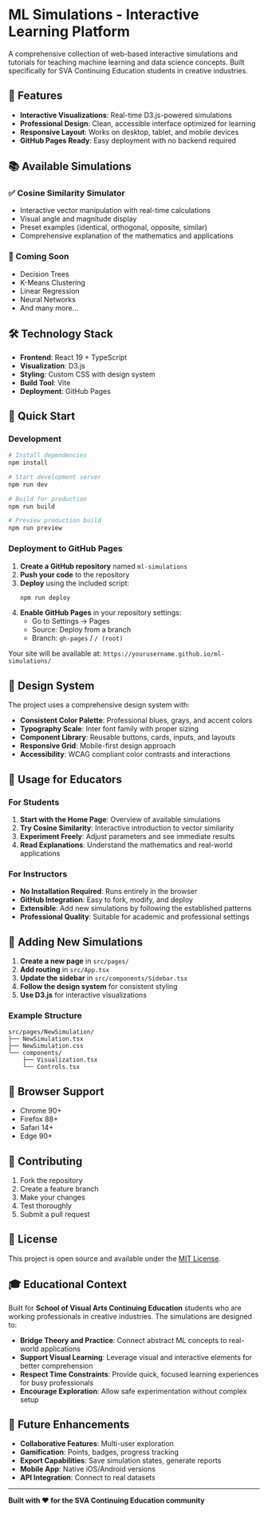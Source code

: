 # ML Simulations - Interactive Learning Platform

A comprehensive collection of web-based interactive simulations and tutorials for teaching machine learning and data science concepts. Built specifically for SVA Continuing Education students in creative industries.

## 🚀 Features

- **Interactive Visualizations**: Real-time D3.js-powered simulations
- **Professional Design**: Clean, accessible interface optimized for learning
- **Responsive Layout**: Works on desktop, tablet, and mobile devices
- **GitHub Pages Ready**: Easy deployment with no backend required

## 📚 Available Simulations

### ✅ Cosine Similarity Simulator
- Interactive vector manipulation with real-time calculations
- Visual angle and magnitude display
- Preset examples (identical, orthogonal, opposite, similar)
- Comprehensive explanation of the mathematics and applications

### 🔄 Coming Soon
- Decision Trees
- K-Means Clustering
- Linear Regression
- Neural Networks
- And many more...

## 🛠️ Technology Stack

- **Frontend**: React 19 + TypeScript
- **Visualization**: D3.js
- **Styling**: Custom CSS with design system
- **Build Tool**: Vite
- **Deployment**: GitHub Pages

## 🚀 Quick Start

### Development
```bash
# Install dependencies
npm install

# Start development server
npm run dev

# Build for production
npm run build

# Preview production build
npm run preview
```

### Deployment to GitHub Pages

1. **Create a GitHub repository** named `ml-simulations`
2. **Push your code** to the repository
3. **Deploy** using the included script:
   ```bash
   npm run deploy
   ```
4. **Enable GitHub Pages** in your repository settings:
   - Go to Settings → Pages
   - Source: Deploy from a branch
   - Branch: `gh-pages` / `/ (root)`

Your site will be available at: `https://yourusername.github.io/ml-simulations/`

## 🎨 Design System

The project uses a comprehensive design system with:
- **Consistent Color Palette**: Professional blues, grays, and accent colors
- **Typography Scale**: Inter font family with proper sizing
- **Component Library**: Reusable buttons, cards, inputs, and layouts
- **Responsive Grid**: Mobile-first design approach
- **Accessibility**: WCAG compliant color contrasts and interactions

## 📖 Usage for Educators

### For Students
1. **Start with the Home Page**: Overview of available simulations
2. **Try Cosine Similarity**: Interactive introduction to vector similarity
3. **Experiment Freely**: Adjust parameters and see immediate results
4. **Read Explanations**: Understand the mathematics and real-world applications

### For Instructors
- **No Installation Required**: Runs entirely in the browser
- **GitHub Integration**: Easy to fork, modify, and deploy
- **Extensible**: Add new simulations by following the established patterns
- **Professional Quality**: Suitable for academic and professional settings

## 🔧 Adding New Simulations

1. **Create a new page** in `src/pages/`
2. **Add routing** in `src/App.tsx`
3. **Update the sidebar** in `src/components/Sidebar.tsx`
4. **Follow the design system** for consistent styling
5. **Use D3.js** for interactive visualizations

### Example Structure
```
src/pages/NewSimulation/
├── NewSimulation.tsx
├── NewSimulation.css
└── components/
    ├── Visualization.tsx
    └── Controls.tsx
```

## 📱 Browser Support

- Chrome 90+
- Firefox 88+
- Safari 14+
- Edge 90+

## 🤝 Contributing

1. Fork the repository
2. Create a feature branch
3. Make your changes
4. Test thoroughly
5. Submit a pull request

## 📄 License

This project is open source and available under the [MIT License](LICENSE).

## 🎓 Educational Context

Built for **School of Visual Arts Continuing Education** students who are working professionals in creative industries. The simulations are designed to:

- **Bridge Theory and Practice**: Connect abstract ML concepts to real-world applications
- **Support Visual Learning**: Leverage visual and interactive elements for better comprehension
- **Respect Time Constraints**: Provide quick, focused learning experiences for busy professionals
- **Encourage Exploration**: Allow safe experimentation without complex setup

## 🔮 Future Enhancements

- **Collaborative Features**: Multi-user exploration
- **Gamification**: Points, badges, progress tracking
- **Export Capabilities**: Save simulation states, generate reports
- **Mobile App**: Native iOS/Android versions
- **API Integration**: Connect to real datasets

---

**Built with ❤️ for the SVA Continuing Education community**